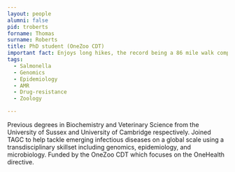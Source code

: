 ```yaml
---
layout: people
alumni: false
pid: troberts
forname: Thomas
surname: Roberts
title: PhD student (OneZoo CDT)
important fact: Enjoys long hikes, the record being a 86 mile walk completed in 38 hours (only stopped at the pub a couple of times)
tags:
  - Salmonella
  - Genomics
  - Epidemiology
  - AMR
  - Drug-resistance
  - Zoology

---
```


Previous degrees in Biochemistry and Veterinary Science from the University of Sussex and University of Cambridge respectively. Joined TAGC to help tackle emerging infectious diseases on a global scale using a transdisciplinary skillset including genomics, epidemiology, and microbiology. Funded by the OneZoo CDT which focuses on the OneHealth directive.